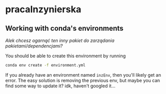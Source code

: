 # pracaInzynierska

## Working with conda's environments

_Alek chcesz ogarnąć ten inny pakiet do zarządania pakietami/dependencjami?_

You should be able to create this environment by running 

```bash
conda env create -f environment.yml
```
If you already have an environment named `inzEnv`, then you'll likely get an error. The easy solution is removing the previous env, but maybe you can find some way to update it? idk, haven't googled it...

